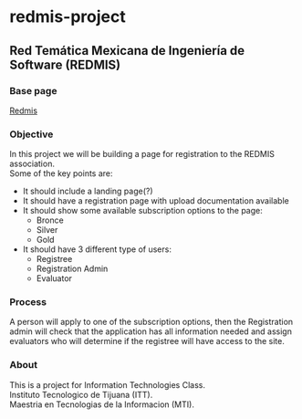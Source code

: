# redmis-project

## Red Temática Mexicana de Ingeniería de Software (REDMIS)
### Base page
[Redmis](https://conisoft.org/redmis/)

### Objective
In this project we will be building a page for registration to the REDMIS association.<br>
Some of the key points are:
- It should include a landing page(?)
- It should have a registration page with upload documentation available
- It should show some available subscription options to the page:
  - Bronce
  - Silver
  - Gold
- It should have 3 different type of users:
  - Registree
  - Registration Admin
  - Evaluator

### Process
A person will apply to one of the subscription options, then the Registration admin will check that the application has all information needed and assign evaluators who will determine if the registree will have access to the site.

### About
This is a project for Information Technologies Class.<br>
Instituto Tecnologico de Tijuana (ITT).<br>
Maestria en Tecnologias de la Informacion (MTI).<br>
